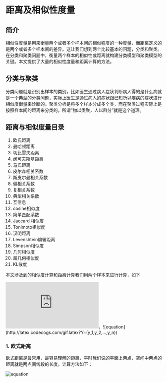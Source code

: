 # 距离及相似性度量

## 简介

相似性度量是用来衡量两个或者多个样本间的相似程度的一种度量，而距离定义的是两个或者多个样本间的差异。这让我们想到两个比较基本的问题，分类和聚类。在分类和聚类问题中，衡量两个样本的相似性或距离就构建分类模型和聚类模型的关键。本文提供了大量的相似性度量和距离计算的方法。

## 分类与聚类

分类问题就是识别出样本的类别，比如医生通过病人症状判断病人得的是什么病就是一个典型的分类问题，实际上医生是通过病人的症状跟已知所以疾病的症状进行相似度衡量来诊断的。聚类分析是将多个样本分成多个类，而在聚类过程实际上是按照样本间的距离来分类的。所谓“物以类聚，人以群分”就是这个道理。


## 距离与相似度量目录

1. 欧氏距离
2. 曼哈顿距离
3. 切比雪夫距离
4. 闵可夫斯基距离
5. 马氏距离
6. 皮尔森相关系数
7. 斯皮尔曼相关系数
8. 偏相关系数
9. 复相关系数
10. 典型相关系数
11. 互信息
12. cosine相似度
13. 简单匹配系数
14. Jaccard 相似度
15. Tonimoto相似度
16. 汉明距离
17. Levenshtein编辑距离
18. Simpson相似度
19. 几何相似度
20. 超几何相似度
21. KL散度

本文涉及到的相似度计算和距离计算我们用两个样本来进行计算，如下

![equation](http://latex.codecogs.com/gif.latex?X=(x_1,x_2,...,x_n))，![equation](http://latex.codecogs.com/gif.latex?Y=(y_1,y_2,...,y_n))


### 1. 欧式距离

欧式距离是最常用，最容易理解的距离，平时我们说的平面上两点，空间中两点的距离就是两点间线段的长度。计算方法如下：

![equation](http://latex.codecogs.com/gif.latex?d=(\sum_{i=1}^{n}{(x_i-y_i})^2)^\frac{1}{2})



